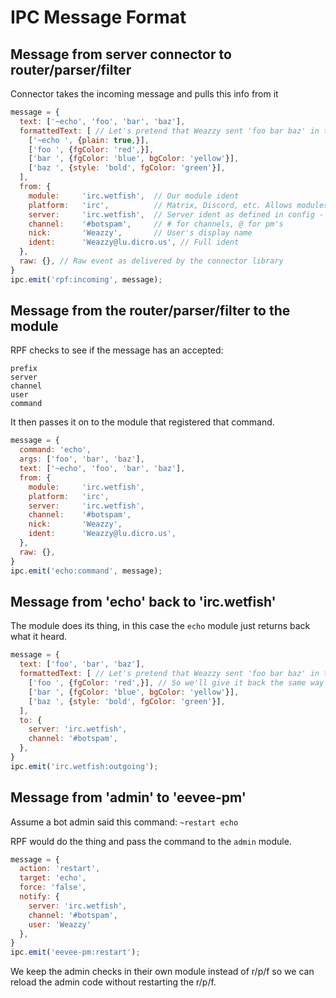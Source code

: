 # IPC Message Format

## Message from server connector to router/parser/filter

Connector takes the incoming message and pulls this info from it

```javascript
message = {
  text: ['~echo', 'foo', 'bar', 'baz'],
  formattedText: [ // Let's pretend that Weazzy sent 'foo bar baz' in these colors
    ['~echo ', {plain: true,}],
    ['foo ', {fgColor: 'red',}],
    ['bar ', {fgColor: 'blue', bgColor: 'yellow'}],
    ['baz ', {style: 'bold', fgColor: 'green'}],
  ],
  from: {
    module:     'irc.wetfish',  // Our module ident
    platform:   'irc',          // Matrix, Discord, etc. Allows modules to apply platform-specific goodies
    server:     'irc.wetfish',  // Server ident as defined in config - doesn't necessarily match module ident
    channel:    '#botspam',     // # for channels, @ for pm's
    nick:       'Weazzy',       // User's display name
    ident:      'Weazzy@lu.dicro.us', // Full ident
  },
  raw: {}, // Raw event as delivered by the connector library
}
ipc.emit('rpf:incoming', message);
```

## Message from the router/parser/filter to the module

RPF checks to see if the message has an accepted:

```text
prefix
server
channel
user
command
```

It then passes it on to the module that registered that command.

```javascript
message = {
  command: 'echo',
  args: ['foo', 'bar', 'baz'],
  text: ['~echo', 'foo', 'bar', 'baz'],
  from: {
    module:     'irc.wetfish',
    platform:   'irc',
    server:     'irc.wetfish',
    channel:    '#botspam',
    nick:       'Weazzy',
    ident:      'Weazzy@lu.dicro.us',
  },
  raw: {},
}
ipc.emit('echo:command', message);
```

## Message from 'echo' back to 'irc.wetfish'

The module does its thing, in this case the `echo` module just returns back what it heard.

```javascript
message = {
  text: ['foo', 'bar', 'baz'],
  formattedText: [ // Let's pretend that Weazzy sent 'foo bar baz' in these colors
    ['foo ', {fgColor: 'red',}], // So we'll give it back the same way
    ['bar ', {fgColor: 'blue', bgColor: 'yellow'}],
    ['baz ', {style: 'bold', fgColor: 'green'}],
  ],
  to: {
    server: 'irc.wetfish',
    channel: '#botspam',
  },
}
ipc.emit('irc.wetfish:outgoing');
```

## Message from 'admin' to 'eevee-pm'

Assume a bot admin said this command: `~restart echo`

RPF would do the thing and pass the command to the `admin` module.

```javascript
message = {
  action: 'restart',
  target: 'echo',
  force: 'false',
  notify: {
    server: 'irc.wetfish',
    channel: '#botspam',
    user: 'Weazzy'
  },
}
ipc.emit('eevee-pm:restart');
```

We keep the admin checks in their own module instead of r/p/f so we can reload the admin code without restarting the r/p/f.
